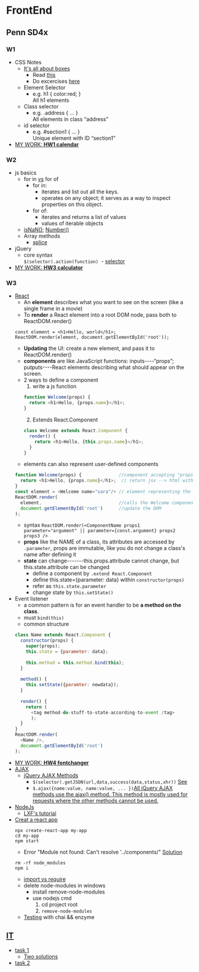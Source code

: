 # FrontEnd
## Penn SD4x
### W1
- CSS Notes
  - [It's all about boxes](https://developer.mozilla.org/en-US/docs/Learn/Getting_started_with_the_web/CSS_basics#Boxes_boxes_it's_all_about_boxes)
    - Read [this](https://developer.mozilla.org/en-US/docs/Learn/CSS)
    - Do excercises [here](https://www.w3schools.com/css/default.asp)
  - Element Selector
    - e.g. h1 { color:red; } <br>
        All h1 elements
  - Class selector
    - e.g. .address { ... } <br>
        All elements in class “address”
  - id selector
    - e.g. #section1 { ... } <br>
        Unique element with ID “section1”
- [MY WORK: **HW1 calendar**](https://codepen.io/l1n4n/pen/KRwovy/)
### W2
- js basics
  - for in [vs](https://www.typescriptlang.org/docs/handbook/iterators-and-generators.html) for of
    - for in: 
        - iterates and list out all the keys.
        - operates on any object; it serves as a way to inspect properties on this object.
    - for of: 
        - iterates and returns a list of values
        - values of iterable objects
  - [isNaN()](https://www.w3schools.com/jsref/jsref_isnan.asp); [Number()](https://www.w3schools.com/jsref/jsref_number.asp)
  - Array methods
    - [splice](https://developer.mozilla.org/en-US/docs/Web/JavaScript/Reference/Global_Objects/Array/splice)
- jQuery
  - core syntax<br>
  `$(selector).action(function)`
  - [selector](https://www.w3schools.com/jquery/jquery_selectors.asp) 
- [MY WORK: **HW3 calculator**](https://codepen.io/l1n4n/pen/NMGzao)
### W3
- [React](https://reactjs.org/)
  - An **element** describes what you want to see on the screen (like a single frame in a movie)
  - To **render** a React element into a root DOM node, pass both to ReactDOM.render()<br>
  ```
  const element = <h1>Hello, world</h1>;
  ReactDOM.render(element, document.getElementById('root'));
  ```
  - **Updating** the UI: create a new element, and pass it to ReactDOM.render()
  - **components** are like JavaScript functions: inputs----“props”; putputs----React elements describing what should appear on the screen.
  - 2 ways to define a component
    1. write a js function<br>
    ```javascript
    function Welcome(props) {
      return <h1>Hello, {props.name}</h1>;
    }
    ```
    2. Extends React.Component<br>
    ```javascript
    class Welcome extends React.Component {
      render() {
        return <h1>Hello, {this.props.name}</h1>;
      }
    }
    ```
  - elements can also represent user-defined components
  ```javascript
  function Welcome(props) {              //component accepting "props"(parameters) in this form: [name="xxx"]
    return <h1>Hello, {props.name}</h1>;  // return jsx --> html with tag<h1>
  }
  const element = <Welcome name="sara"/> // element representing the former component with its props(property name) as "sara"
  ReactDOM.render(
    element,                             //calls the Welcome component as the "props"
    document.getElementById('root')      //update the DOM
  );
  ```
  - syntax `ReactDOM.render(<ComponentName props1 parameter="argument" || parameter={const.argument} props2 props3 />`
  - **props** like the NAME of a class, its attributes are accessed by `.parameter`, props are immutable, like you do not change a class's name after defining it
  - **state** can change-------this.props.attribute cannot change, but this.state.attribute can be changed
    - define a component by `.extend React.Component`
    - define this.state={parameter: data} within `constructor(props)`
    - refer as `this.state.parameter`
    - change state by `this.setState()`
- Event listener
  - a common pattern is for an event handler to be **a method on the class**.
  - must `bind(this)`
  - common structure
  ```javascript
  class Name extends React.Component {
    constructor(props) {
      super(props);
      this.state = {parameter: data};
      
      this.method = this.method.bind(this);
    }
    
    method() {
      this.setState({paramter: newdata});
    }
    
    render() {
      return (
        <tag method-do-stuff-to-state-according-to-event /tag>
        );
    }
  }
  ReactDOM.render(
    <Name />,
    document.getElementById('root')
  );
  ```
- [MY WORK: **HW4 fontchanger**](https://codepen.io/l1n4n/pen/aGdPwQ?editors=1010)
- [AJAX](https://www.w3schools.com/jquery/jquery_ajax_intro.asp)
  - [jQuery AJAX Methods](https://www.w3schools.com/jquery/jquery_ref_ajax.asp)
      - `$(selector).getJSON(url,data,success(data,status,xhr))` [See](https://www.w3schools.com/jquery/ajax_getjson.asp)
      - `$.ajax({name:value, name:value, ... })`[All jQuery AJAX methods use the ajax() method. This method is mostly used for requests where the other methods cannot be used.](https://www.w3schools.com/jquery/ajax_ajax.asp)
- [NodeJs](https://nodejs.org/api/synopsis.html)
   - [LXF's tutorial](https://www.liaoxuefeng.com/wiki/001434446689867b27157e896e74d51a89c25cc8b43bdb3000/001434501245426ad4b91f2b880464ba876a8e3043fc8ef000)
- [Creat a react app](https://github.com/facebook/create-react-app/blob/master/README.md#creating-an-app)
    ```
    npx create-react-app my-app
    cd my-app
    npm start
    ```
    - Error "Module not found: Can't resolve '../components/" [Solution](https://github.com/facebook/create-react-app/issues/3041)<br>
    ```
    rm -rf node_modules
    npm i
    ```
    - [import vs require](http://voidcanvas.com/import-vs-require/)
    - delete node-modules in windows
      - install remove-node-modules
      - use nodejs cmd
        1. cd project root
        2. `remove-node-modules`      
  - [Testing](https://github.com/facebook/create-react-app/blob/master/packages/react-scripts/template/README.md#running-tests) with chai && enzyme
## [IT](http://www.jnshu.com/)  
- [task 1](http://www.jnshu.com/task/1/33/detail//#0)
  - [Two solutions](https://codepen.io/l1n4n/pen/BxaaKR)
- [task 2](http://www.jnshu.com/task/1/34/detail//#0)


